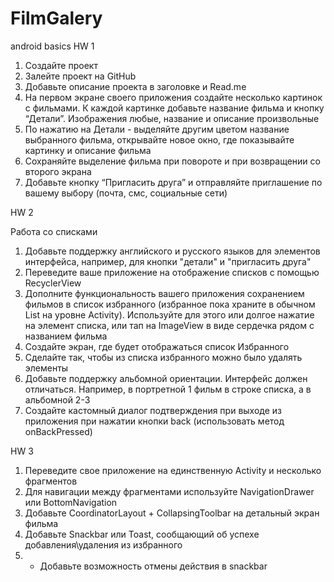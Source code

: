 # FilmGalery
android basics
HW 1 
1. Создайте проект
2. Залейте проект на GitHub
3. Добавьте описание проекта в заголовке и Read.me
4. На первом экране своего приложения создайте несколько картинок с фильмами. К каждой картинке добавьте название фильма и кнопку “Детали”. Изображения любые, название и описание произвольные
5. По нажатию на Детали - выделяйте другим цветом название выбранного фильма, открывайте новое окно, где показывайте картинку и описание фильма
6. Сохраняйте выделение фильма при повороте и при возвращении со второго экрана
7. Добавьте кнопку “Пригласить друга” и отправляйте приглашение по вашему выбору (почта, смс, социальные сети)

HW 2

Работа со списками
1. Добавьте поддержку английского и русского языков для элементов интерфейса, например, для кнопки "детали" и "пригласить друга"
2. Переведите ваше приложение на отображение списков с помощью RecyclerView
3. Дополните функциональность вашего приложения сохранением фильмов в список избранного (избранное пока храните в обычном List на уровне Activity). Используйте для этого или долгое нажатие на элемент списка, или тап на ImageView в виде сердечка рядом с названием фильма
4. Создайте экран, где будет отображаться список Избранного
5. Сделайте так, чтобы из списка избранного можно было удалять элементы
6. Добавьте поддержку альбомной ориентации. Интерфейс должен отличаться. Например, в портретной 1 фильм в строке списка, а в альбомной 2-3
7. Создайте кастомный диалог подтверждения при выходе из приложения при нажатии кнопки back (использовать метод onBackPressed)

HW 3
1. Переведите свое приложение на единственную Activity и несколько фрагментов
2. Для навигации между фрагментами используйте NavigationDrawer или BottomNavigation
3. Добавьте CoordinatorLayout + CollapsingToolbar на детальный экран фильма
4. Добавьте Snackbar или Toast, сообщающий об успехе добавления\удаления из избранного
5. * Добавьте возможность отмены действия в snackbar
